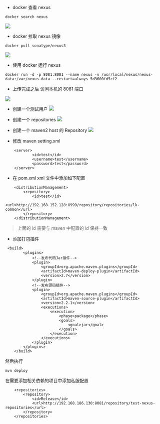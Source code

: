 
- docker 查看 nexus

```
docker search nexus
```

![](https://ws1.sinaimg.cn/large/0066iHyhly1g19lmfhoofj31ly0lutb5.jpg)

- docker 拉取 nexus 镜像

```
docker pull sonatype/nexus3
```

![](https://ws1.sinaimg.cn/large/0066iHyhly1g19m1tj098j30vw06fwew.jpg)

- 使用 docker 运行 nexus

```
docker run -d -p 8081:8081 --name nexus -v /usr/local/nexus/nexus-data:/var/nexus-data --restart=always 5d3600fd5cf2
```

- 上传完成之后 访问本机的 8081 端口

![](https://ws1.sinaimg.cn/large/0066iHyhgy1g1a4g45fqjj31gd0isq51.jpg)

- 创建一个测试用户
  ![](https://ws1.sinaimg.cn/large/0066iHyhgy1g1a4hrrcwlj30qh0ey3yr.jpg)

- 创建一个 repositories
  ![](https://ws1.sinaimg.cn/large/0066iHyhgy1g1a4iy0skxj311h0cmwfi.jpg)

- 创建一个 maven2 host 的 Repository
  ![](https://ws1.sinaimg.cn/large/0066iHyhgy1g1a4l36dmzj30z50ml758.jpg)

- 修改 maven setting.xml

```
	<server>
			<id>test</id>
			<username>test</username>
			<password>test</password>
	</server>
```

- 在 pom.xml xml 文件中添加如下配置

```
    <distributionManagement>
        <repository>
            <id>test</id>
            <url>http://192.168.152.128:8999/repository/repositories/lk-common</url>
        </repository>
    </distributionManagement>

```

> 上面的 id 需要与 maven 中配置的 id 保持一致

- 添加打包插件

```
 <build>
        <plugins>
            <!--发布代码Jar插件-->
            <plugin>
                <groupId>org.apache.maven.plugins</groupId>
                <artifactId>maven-deploy-plugin</artifactId>
                <version>2.7</version>
            </plugin>
            <!--发布源码插件-->
            <plugin>
                <groupId>org.apache.maven.plugins</groupId>
                <artifactId>maven-source-plugin</artifactId>
                <version>2.2.1</version>
                <executions>
                    <execution>
                        <phase>package</phase>
                        <goals>
                            <goal>jar</goal>
                        </goals>
                    </execution>
                </executions>
            </plugin>
        </plugins>
    </build>
```

然后执行

```
mvn deploy
```

在需要添加相关依赖的项目中添加私服配置

```
    <repositories>
        <repository>
            <id>Release</id>
            <url>http://192.168.186.130:8081/repository/test-nexus-repositories</url>
        </repository>
    </repositories>
```

